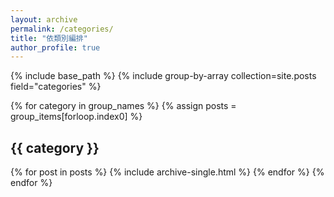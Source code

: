 ```yaml
---
layout: archive
permalink: /categories/
title: "依類別編排"
author_profile: true
---
```


{% include base_path %}
{% include group-by-array collection=site.posts field="categories" %}

{% for category in group_names %}
    {% assign posts = group_items[forloop.index0] %}
    <h2 id="{{ category | slugify }}" class="archive__subtitle">{{ category }}</h2>
    {% for post in posts %}
        {% include archive-single.html %}
    {% endfor %}
{% endfor %}
